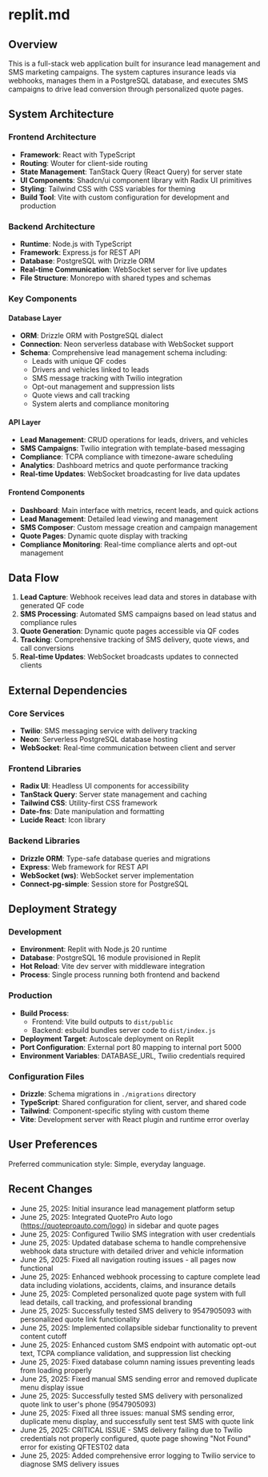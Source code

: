 # replit.md

## Overview

This is a full-stack web application built for insurance lead management and SMS marketing campaigns. The system captures insurance leads via webhooks, manages them in a PostgreSQL database, and executes SMS campaigns to drive lead conversion through personalized quote pages.

## System Architecture

### Frontend Architecture
- **Framework**: React with TypeScript
- **Routing**: Wouter for client-side routing
- **State Management**: TanStack Query (React Query) for server state
- **UI Components**: Shadcn/ui component library with Radix UI primitives
- **Styling**: Tailwind CSS with CSS variables for theming
- **Build Tool**: Vite with custom configuration for development and production

### Backend Architecture
- **Runtime**: Node.js with TypeScript
- **Framework**: Express.js for REST API
- **Database**: PostgreSQL with Drizzle ORM
- **Real-time Communication**: WebSocket server for live updates
- **File Structure**: Monorepo with shared types and schemas

### Key Components

#### Database Layer
- **ORM**: Drizzle ORM with PostgreSQL dialect
- **Connection**: Neon serverless database with WebSocket support
- **Schema**: Comprehensive lead management schema including:
  - Leads with unique QF codes
  - Drivers and vehicles linked to leads
  - SMS message tracking with Twilio integration
  - Opt-out management and suppression lists
  - Quote views and call tracking
  - System alerts and compliance monitoring

#### API Layer
- **Lead Management**: CRUD operations for leads, drivers, and vehicles
- **SMS Campaigns**: Twilio integration with template-based messaging
- **Compliance**: TCPA compliance with timezone-aware scheduling
- **Analytics**: Dashboard metrics and quote performance tracking
- **Real-time Updates**: WebSocket broadcasting for live data updates

#### Frontend Components
- **Dashboard**: Main interface with metrics, recent leads, and quick actions
- **Lead Management**: Detailed lead viewing and management
- **SMS Composer**: Custom message creation and campaign management
- **Quote Pages**: Dynamic quote display with tracking
- **Compliance Monitoring**: Real-time compliance alerts and opt-out management

## Data Flow

1. **Lead Capture**: Webhook receives lead data and stores in database with generated QF code
2. **SMS Processing**: Automated SMS campaigns based on lead status and compliance rules
3. **Quote Generation**: Dynamic quote pages accessible via QF codes
4. **Tracking**: Comprehensive tracking of SMS delivery, quote views, and call conversions
5. **Real-time Updates**: WebSocket broadcasts updates to connected clients

## External Dependencies

### Core Services
- **Twilio**: SMS messaging service with delivery tracking
- **Neon**: Serverless PostgreSQL database hosting
- **WebSocket**: Real-time communication between client and server

### Frontend Libraries
- **Radix UI**: Headless UI components for accessibility
- **TanStack Query**: Server state management and caching
- **Tailwind CSS**: Utility-first CSS framework
- **Date-fns**: Date manipulation and formatting
- **Lucide React**: Icon library

### Backend Libraries
- **Drizzle ORM**: Type-safe database queries and migrations
- **Express**: Web framework for REST API
- **WebSocket (ws)**: WebSocket server implementation
- **Connect-pg-simple**: Session store for PostgreSQL

## Deployment Strategy

### Development
- **Environment**: Replit with Node.js 20 runtime
- **Database**: PostgreSQL 16 module provisioned in Replit
- **Hot Reload**: Vite dev server with middleware integration
- **Process**: Single process running both frontend and backend

### Production
- **Build Process**: 
  - Frontend: Vite build outputs to `dist/public`
  - Backend: esbuild bundles server code to `dist/index.js`
- **Deployment Target**: Autoscale deployment on Replit
- **Port Configuration**: External port 80 mapping to internal port 5000
- **Environment Variables**: DATABASE_URL, Twilio credentials required

### Configuration Files
- **Drizzle**: Schema migrations in `./migrations` directory
- **TypeScript**: Shared configuration for client, server, and shared code
- **Tailwind**: Component-specific styling with custom theme
- **Vite**: Development server with React plugin and runtime error overlay

## User Preferences

Preferred communication style: Simple, everyday language.

## Recent Changes

- June 25, 2025: Initial insurance lead management platform setup
- June 25, 2025: Integrated QuotePro Auto logo (https://quoteproauto.com/logo) in sidebar and quote pages
- June 25, 2025: Configured Twilio SMS integration with user credentials
- June 25, 2025: Updated database schema to handle comprehensive webhook data structure with detailed driver and vehicle information
- June 25, 2025: Fixed all navigation routing issues - all pages now functional
- June 25, 2025: Enhanced webhook processing to capture complete lead data including violations, accidents, claims, and insurance details
- June 25, 2025: Completed personalized quote page system with full lead details, call tracking, and professional branding
- June 25, 2025: Successfully tested SMS delivery to 9547905093 with personalized quote link functionality
- June 25, 2025: Implemented collapsible sidebar functionality to prevent content cutoff
- June 25, 2025: Enhanced custom SMS endpoint with automatic opt-out text, TCPA compliance validation, and suppression list checking
- June 25, 2025: Fixed database column naming issues preventing leads from loading properly
- June 25, 2025: Fixed manual SMS sending error and removed duplicate menu display issue
- June 25, 2025: Successfully tested SMS delivery with personalized quote link to user's phone (9547905093)
- June 25, 2025: Fixed all three issues: manual SMS sending error, duplicate menu display, and successfully sent test SMS with quote link
- June 25, 2025: CRITICAL ISSUE - SMS delivery failing due to Twilio credentials not properly configured, quote page showing "Not Found" error for existing QFTEST02 data
- June 25, 2025: Added comprehensive error logging to Twilio service to diagnose SMS delivery issues